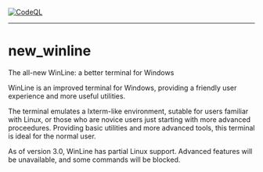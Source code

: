 [![CodeQL](https://github.com/Psychon-Dev-Studios/new_winline/actions/workflows/codeql-analysis.yml/badge.svg)](https://github.com/Psychon-Dev-Studios/new_winline/actions/workflows/codeql-analysis.yml)

***

# new_winline
The all-new WinLine: a better terminal for Windows

WinLine is an improved terminal for Windows, providing a friendly user experience and more useful utilities.

The terminal emulates a lxterm-like environment, sutable for users familiar with Linux, or those who are novice users just starting with more advanced proceedures. Providing basic utilities and more advanced tools, this terminal is ideal for the normal user.


As of version 3.0, WinLine has partial Linux support. Advanced features will be unavailable, and some commands will be blocked.

